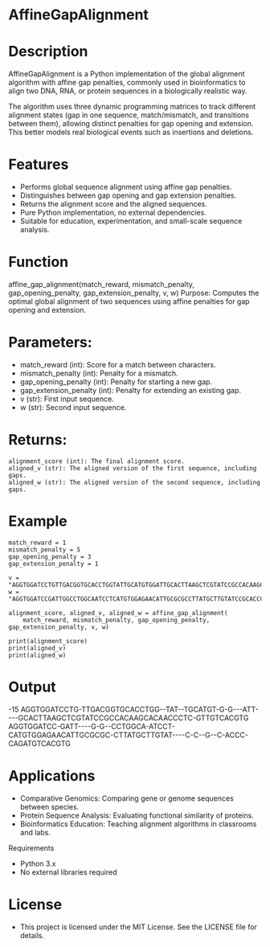 # AffineGapAlignment

# Description
AffineGapAlignment is a Python implementation of the global alignment algorithm with affine gap penalties, commonly used in bioinformatics to align two DNA, RNA, or protein sequences in a biologically realistic way.

The algorithm uses three dynamic programming matrices to track different alignment states (gap in one sequence, match/mismatch, and transitions between them), allowing distinct penalties for gap opening and extension. This better models real biological events such as insertions and deletions.

# Features
* Performs global sequence alignment using affine gap penalties.
* Distinguishes between gap opening and gap extension penalties.
* Returns the alignment score and the aligned sequences.
* Pure Python implementation, no external dependencies.
* Suitable for education, experimentation, and small-scale sequence analysis.

# Function
affine_gap_alignment(match_reward, mismatch_penalty, gap_opening_penalty, gap_extension_penalty, v, w)
Purpose:
Computes the optimal global alignment of two sequences using affine penalties for gap opening and extension.

# Parameters:
* match_reward (int): Score for a match between characters.
* mismatch_penalty (int): Penalty for a mismatch.
* gap_opening_penalty (int): Penalty for starting a new gap.
* gap_extension_penalty (int): Penalty for extending an existing gap.
* v (str): First input sequence.
* w (str): Second input sequence.

# Returns:
```
alignment_score (int): The final alignment score.
aligned_v (str): The aligned version of the first sequence, including gaps.
aligned_w (str): The aligned version of the second sequence, including gaps.
```

# Example

```
match_reward = 1
mismatch_penalty = 5
gap_opening_penalty = 3
gap_extension_penalty = 1

v = "AGGTGGATCCTGTTGACGGTGCACCTGGTATTGCATGTGGATTGCACTTAAGCTCGTATCCGCCACAAGCACAACCCTCGTTGTCACGTG"
w = "AGGTGGATCCGATTGGCCTGGCAATCCTCATGTGGAGAACATTGCGCGCCTTATGCTTGTATCCGCACCCCAGATGTCACGTG"

alignment_score, aligned_v, aligned_w = affine_gap_alignment(
    match_reward, mismatch_penalty, gap_opening_penalty, gap_extension_penalty, v, w)

print(alignment_score)
print(aligned_v)
print(aligned_w)
```
# Output

-15
AGGTGGATCCTG-TTGACGGTGCACCTGG--TAT--TGCATGT-G-G---ATT----GCACTTAAGCTCGTATCCGCCACAAGCACAACCCTC-GTTGTCACGTG
AGGTGGATCC-GATT----G-G--CCTGGCA-ATCCT-CATGTGGAGAACATTGCGCGC-CTTATGCTTGTAT----C-C--G--C-ACCC-CAGATGTCACGTG

# Applications
* Comparative Genomics: Comparing gene or genome sequences between species.
* Protein Sequence Analysis: Evaluating functional similarity of proteins.
* Bioinformatics Education: Teaching alignment algorithms in classrooms and labs.

Requirements
*  Python 3.x
* No external libraries required

#  License
*  This project is licensed under the MIT License. See the LICENSE file for details.






